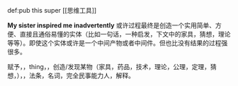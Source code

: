def:pub this super [[思维工具]]


**My sister inspired me inadvertently** 或许过程最终是创造一个实用简单、方便、直接且通俗易懂的实体（比如一句话，一种启发，下文中的家具，猜想，理论等等）。即使这个实体或许是一个中间产物或者中间件。但也比没有结果的过程强很多。

赋予，，thing，，创造/发现某物（家具，药品，技术，理论，公理，定理，猜想，），，法条，名词，完全民事能力人，解释。
